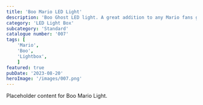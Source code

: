 ```yaml
---
title: 'Boo Mario LED Light'
description: 'Boo Ghost LED light. A great addition to any Mario fans game room office or bedroom'
category: 'LED Light Box'
subcategory: 'Standard'
catalogue number: '007'
tags: [
    'Mario', 
    'Boo',
    'Lightbox', 
    ]
featured: true
pubDate: '2023-08-20'
heroImage: '/images/007.png'
---
```


Placeholder content for Boo Mario Light.